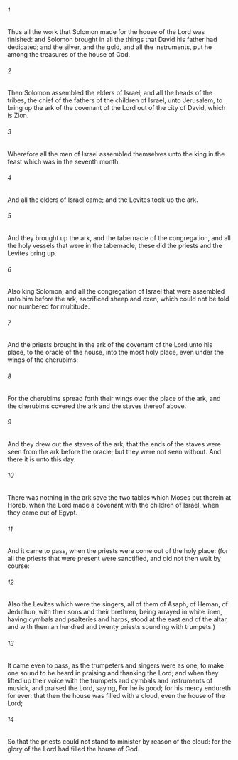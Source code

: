 ###### 1
Thus all the work that Solomon made for the house of the Lord was finished: and Solomon brought in all the things that David his father had dedicated; and the silver, and the gold, and all the instruments, put he among the treasures of the house of God.

###### 2
Then Solomon assembled the elders of Israel, and all the heads of the tribes, the chief of the fathers of the children of Israel, unto Jerusalem, to bring up the ark of the covenant of the Lord out of the city of David, which is Zion.

###### 3
Wherefore all the men of Israel assembled themselves unto the king in the feast which was in the seventh month.

###### 4
And all the elders of Israel came; and the Levites took up the ark.

###### 5
And they brought up the ark, and the tabernacle of the congregation, and all the holy vessels that were in the tabernacle, these did the priests and the Levites bring up.

###### 6
Also king Solomon, and all the congregation of Israel that were assembled unto him before the ark, sacrificed sheep and oxen, which could not be told nor numbered for multitude.

###### 7
And the priests brought in the ark of the covenant of the Lord unto his place, to the oracle of the house, into the most holy place, even under the wings of the cherubims:

###### 8
For the cherubims spread forth their wings over the place of the ark, and the cherubims covered the ark and the staves thereof above.

###### 9
And they drew out the staves of the ark, that the ends of the staves were seen from the ark before the oracle; but they were not seen without. And there it is unto this day.

###### 10
There was nothing in the ark save the two tables which Moses put therein at Horeb, when the Lord made a covenant with the children of Israel, when they came out of Egypt.

###### 11
And it came to pass, when the priests were come out of the holy place: (for all the priests that were present were sanctified, and did not then wait by course:

###### 12
Also the Levites which were the singers, all of them of Asaph, of Heman, of Jeduthun, with their sons and their brethren, being arrayed in white linen, having cymbals and psalteries and harps, stood at the east end of the altar, and with them an hundred and twenty priests sounding with trumpets:)

###### 13
It came even to pass, as the trumpeters and singers were as one, to make one sound to be heard in praising and thanking the Lord; and when they lifted up their voice with the trumpets and cymbals and instruments of musick, and praised the Lord, saying, For he is good; for his mercy endureth for ever: that then the house was filled with a cloud, even the house of the Lord;

###### 14
So that the priests could not stand to minister by reason of the cloud: for the glory of the Lord had filled the house of God.

